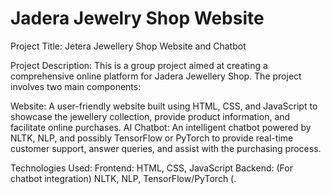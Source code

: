 # Jadera Jewelry Shop Website
Project Title: Jetera Jewellery Shop Website and Chatbot

Project Description:
This is a group project aimed at creating a comprehensive online platform for Jadera Jewellery Shop. The project involves two main components:

Website: A user-friendly website built using HTML, CSS, and JavaScript to showcase the jewellery collection, provide product information, and facilitate online purchases.
AI Chatbot: An intelligent chatbot powered by NLTK, NLP, and possibly TensorFlow or PyTorch to provide real-time customer support, answer queries, and assist with the purchasing process.

Technologies Used:
Frontend: HTML, CSS, JavaScript
Backend: (For chatbot integration) NLTK, NLP, TensorFlow/PyTorch (.

